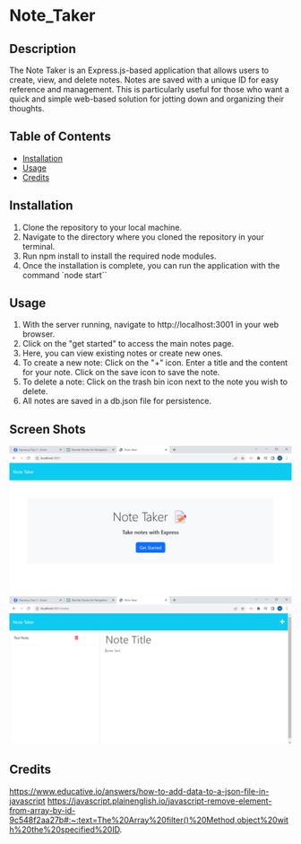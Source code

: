 # Note_Taker

  ## Description

  The Note Taker is an Express.js-based application that allows users to create, view, and delete notes. Notes are saved with a unique ID for easy reference and management. This is particularly useful for those who want a quick and simple web-based solution for jotting down and organizing their thoughts.

  ## Table of Contents 
  
  - [Installation](#installation)
  - [Usage](#usage)
  - [Credits](#credits)
  
  ## Installation

  1. Clone the repository to your local machine.
  2. Navigate to the directory where you cloned the repository in your terminal.
  3. Run npm install to install the required node modules.
  4. Once the installation is complete, you can run the application with the command `node start``
  
  ## Usage

  1. With the server running, navigate to http://localhost:3001 in your web browser.
  2. Click on the "get started" to access the main notes page.
  3. Here, you can view existing notes or create new ones.
  4. To create a new note:
     Click on the "+" icon.
     Enter a title and the content for your note.
     Click on the save icon to save the note.
  5. To delete a note:
     Click on the trash bin icon next to the note you wish to delete. 
  6. All notes are saved in a db.json file for persistence.    

  
  ## Screen Shots

  ![Screenshot 1](assets/screen1.png)
  ![Screenshot 2](assets/screen2.png)

  ## Credits
https://www.educative.io/answers/how-to-add-data-to-a-json-file-in-javascript
https://javascript.plainenglish.io/javascript-remove-element-from-array-by-id-9c548f2aa27b#:~:text=The%20Array%20filter()%20Method,object%20with%20the%20specified%20ID.